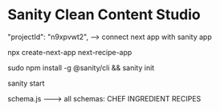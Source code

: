 # Sanity Clean Content Studio

"projectId": "n9xpvwt2", --> connect next app with sanity app

npx create-next-app next-recipe-app

sudo npm install -g @sanity/cli && sanity init

sanity start


schema.js ---> all schemas:
CHEF
INGREDIENT
RECIPES
